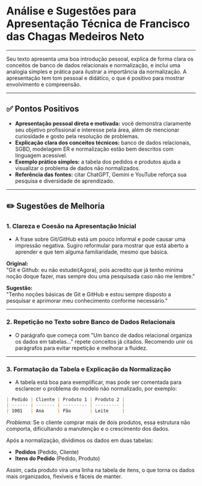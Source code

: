 # Análise e Sugestões para Apresentação Técnica de Francisco das Chagas Medeiros Neto

---

Seu texto apresenta uma boa introdução pessoal, explica de forma clara os conceitos de banco de dados relacionais e normalização, e inclui uma analogia simples e prática para ilustrar a importância da normalização. A apresentação tem tom pessoal e didático, o que é positivo para mostrar envolvimento e compreensão.

---

## ✅ Pontos Positivos

- **Apresentação pessoal direta e motivada:** você demonstra claramente seu objetivo profissional e interesse pela área, além de mencionar curiosidade e gosto pela resolução de problemas.
- **Explicação clara dos conceitos técnicos:** banco de dados relacionais, SGBD, modelagem ER e normalização estão bem descritos com linguagem acessível.
- **Exemplo prático simples:** a tabela dos pedidos e produtos ajuda a visualizar o problema de dados não normalizados.
- **Referência das fontes:** citar ChatGPT, Gemini e YouTube reforça sua pesquisa e diversidade de aprendizado.

---

## ✏️ Sugestões de Melhoria

### 1. Clareza e Coesão na Apresentação Inicial

- A frase sobre Git/GitHub está um pouco informal e pode causar uma impressão negativa. Sugiro reformular para mostrar que está aberto a aprender e que tem alguma familiaridade, mesmo que básica.

**Original:**  
"Git e Github: eu não estudei(Agora), pois acredito que já tenho minima noção doque fazer, mas sempre dou uma pesquisada caso não me lembre."

**Sugestão:**  
"Tenho noções básicas de Git e GitHub e estou sempre disposto a pesquisar e aprimorar meu conhecimento conforme necessário."

---

### 2. Repetição no Texto sobre Banco de Dados Relacionais

- O parágrafo que começa com "Um banco de dados relacional organiza os dados em tabelas..." repete conceitos já citados. Recomendo unir os parágrafos para evitar repetição e melhorar a fluidez.

---

### 3. Formatação da Tabela e Explicação da Normalização

- A tabela está boa para exemplificar, mas pode ser comentada para esclarecer o problema do modelo não normalizado, por exemplo:

```markdown
| Pedido | Cliente | Produto 1 | Produto 2 |
| ------ | ------- | --------- | --------- |
| 1001   | Ana     | Pão       | Leite     |
```

*Problema:* Se o cliente comprar mais de dois produtos, essa estrutura não comporta, dificultando a manutenção e o crescimento dos dados.

Após a normalização, dividimos os dados em duas tabelas:

- **Pedidos** (Pedido, Cliente)  
- **Itens do Pedido** (Pedido, Produto)

Assim, cada produto vira uma linha na tabela de itens, o que torna os dados mais organizados, flexíveis e fáceis de manter.
